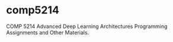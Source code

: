 # comp5214
COMP 5214 Advanced Deep Learning Architectures Programming Assignments and Other Materials.
